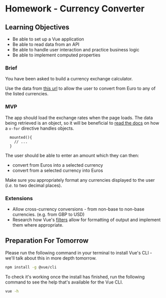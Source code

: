 # Homework - Currency Converter

## Learning Objectives

- Be able to set up a Vue application
- Be able to read data from an API
- Be able to handle user interaction and practice business logic
- Be able to implement computed properties

### Brief

You have been asked to build a currency exchange calculator.

Use the data from [this url](https://api.exchangeratesapi.io/latest) to allow the user to convert from Euro to any of the listed currencies.

### MVP

The app should load the exchange rates when the page loads. The data being retrieved is an object, so it will be beneficial to [read the docs](https://vuejs.org/v2/guide/list.html#v-for-with-an-Object) on how a `v-for` directive handles objects.

```
  mounted(){
    // ...
  }
```

The user should be able to enter an amount which they can then:
 - convert from Euros into a selected currency
 - convert from a selected currency into Euros

Make sure you appropriately format any currencies displayed to the user (_i.e._ to two decimal places).

### Extensions

- Allow cross-currency conversions - from non-base to non-base currencies. (e.g. from GBP to USD)
- Research how Vue's [filters](https://vuejs.org/v2/guide/filters.html) allow for formatting of output and implement them where appropriate.

## Preparation For Tomorrow

Please run the following command in your terminal to install Vue's CLI - we'll talk about this in more depth tomorrow.

```bash
npm install -g @vue/cli
```

To check it's working once the install has finished, run the following command to see the help that's available for the Vue CLI.

```bash
vue -h
```
